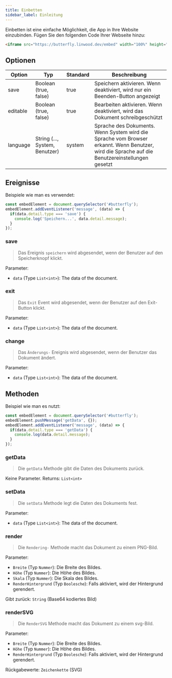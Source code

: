 ```yaml
---
title: Einbetten
sidebar_label: Einleitung
---
```


Einbetten ist eine einfache Möglichkeit, die App in Ihre Website einzubinden. Fügen Sie den folgenden Code Ihrer Webseite hinzu:

```html
<iframe src="https://butterfly.linwood.dev/embed" width="100%" height="500px" allowtransparency="true"></iframe>
```

## Optionen

| Option   | Typ                            | Standard | Beschreibung                                                                                                                                   |
| -------- | ------------------------------ | -------- | ---------------------------------------------------------------------------------------------------------------------------------------------- |
| save     | Boolean (true, false)          | true     | Speichern aktivieren. Wenn deaktiviert, wird nur ein Beenden-Button angezeigt                                                                  |
| editable | Boolean (true, false)          | true     | Bearbeiten aktivieren. Wenn deaktiviert, wird das Dokument schreibgeschützt                                                                    |
| language | String (..., System, Benutzer) | system   | Sprache des Dokuments. Wenn System wird die Sprache vom Browser erkannt. Wenn Benutzer, wird die Sprache auf die Benutzereinstellungen gesetzt |

## Ereignisse

Beispiele wie man es verwendet:

```javascript
const embedElement = document.querySelector('#butterfly');
embedElement.addEventListener('message', (data) => {
  if(data.detail.type === 'save') {
    console.log('Speichern...', data.detail.message);
  }
});
```

### save

> Das Ereignis `speichern` wird abgesendet, wenn der Benutzer auf den Speicherknopf klickt.

Parameter:

* `data` (Type `List<int>`): The data of the document.

### exit

> Das `Exit` Event wird abgesendet, wenn der Benutzer auf den Exit-Button klickt.

Parameter:

* `data` (Type `List<int>`): The data of the document.

### change

> Das `Änderungs-` Ereignis wird abgesendet, wenn der Benutzer das Dokument ändert.

Parameter:

* `data` (Type `List<int>`): The data of the document.

## Methoden

Beispiel wie man es nutzt:

```javascript
const embedElement = document.querySelector('#butterfly');
embedElement.pushMessage('getData', {});
embedElement.addEventListener('message', (data) => {
  if(data.detail.type === 'getData') {
    console.log(data.detail.message);
  }
});
```

### getData

> Die `getData` Methode gibt die Daten des Dokuments zurück.

Keine Parameter. Returns: `List<int>`

### setData

> Die `setData` Methode legt die Daten des Dokuments fest.

Parameter:

* `data` (Type `List<int>`): The data of the document.

### render

> Die `Rendering-` Methode macht das Dokument zu einem PNG-Bild.

Parameter:

* `Breite` (Typ `Nummer`): Die Breite des Bildes.
* `Höhe` (Typ `Nummer`): Die Höhe des Bildes.
* `Skala` (Typ `Nummer`): Die Skala des Bildes.
* `RenderHintergrund` (Typ `Boolesche`): Falls aktiviert, wird der Hintergrund gerendert.

Gibt zurück: `String` (Base64 kodiertes Bild)

### renderSVG

> Die `RenderSVG` Methode macht das Dokument zu einem svg-Bild.

Parameter:

* `Breite` (Typ `Nummer`): Die Breite des Bildes.
* `Höhe` (Typ `Nummer`): Die Höhe des Bildes.
* `RenderHintergrund` (Typ `Boolesche`): Falls aktiviert, wird der Hintergrund gerendert.

Rückgabewerte: `Zeichenkette` (SVG)
